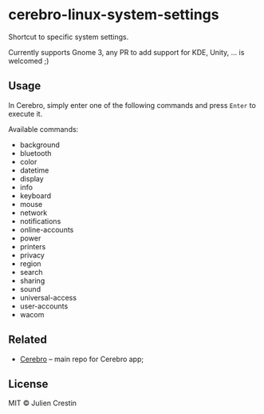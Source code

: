 # cerebro-linux-system-settings

Shortcut to specific system settings.

Currently supports Gnome 3, any PR to add support for KDE, Unity, ... is welcomed ;)

## Usage
In Cerebro, simply enter one of the following commands and press `Enter` to execute it.

Available commands:
* background
* bluetooth
* color
* datetime
* display
* info
* keyboard
* mouse
* network
* notifications
* online-accounts
* power
* printers
* privacy
* region
* search
* sharing
* sound
* universal-access
* user-accounts
* wacom

## Related

- [Cerebro](http://github.com/KELiON/cerebro) – main repo for Cerebro app;

## License

MIT © Julien Crestin
